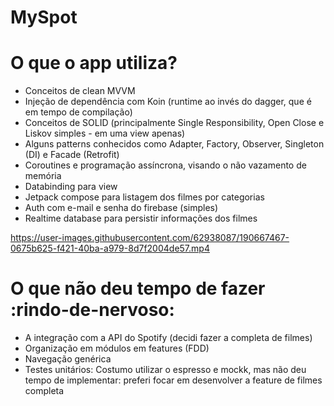 # MySpot

# O que o app utiliza?
- Conceitos de clean MVVM
- Injeção de dependência com Koin (runtime ao invés do dagger, que é em tempo de compilação)
- Conceitos de SOLID (principalmente Single Responsibility, Open Close e Liskov simples - em uma view apenas)
- Alguns patterns conhecidos como Adapter, Factory, Observer, Singleton (DI) e Facade (Retrofit)
- Coroutines e programação assíncrona, visando o não vazamento de memória
- Databinding para view
- Jetpack compose para listagem dos filmes por categorias
- Auth com e-mail e senha do firebase (simples)
- Realtime database para persistir informações dos filmes

https://user-images.githubusercontent.com/62938087/190667467-0675b625-f421-40ba-a979-8d7f2004de57.mp4

# O que não deu tempo de fazer :rindo-de-nervoso:
- A integração com a API do Spotify (decidi fazer a completa de filmes)
- Organização em módulos em features (FDD)
- Navegação genérica
- Testes unitários: Costumo utilizar o espresso e mockk, mas não deu tempo de implementar: preferi focar em desenvolver a feature de filmes completa
